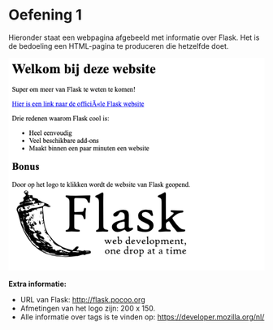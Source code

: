 # Oefening 1

Hieronder staat een webpagina afgebeeld met informatie over Flask. Het is de bedoeling een HTML-pagina te produceren die hetzelfde doet.

![Plaatje van website voor oefening 1](imgs/oefening1.png)

**Extra informatie:**

- URL van Flask: http://flask.pocoo.org 
- Afmetingen van het logo zijn: 200 x 150.
- Alle informatie over tags is te vinden op: https://developer.mozilla.org/nl/  

